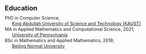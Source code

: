 <style>
  .degree p {
    margin: 1px 0;
  }
  .university {
    font-size: 14px;
    color: #7a7a7a !important;
    padding-left: 23px;
  }


</style>
<h2 style="margin: 10px 0px 10px;">Education</h2>
  <div class="degree">
    <i class="fa-solid fa-graduation-cap" style="color: #6f91b6;"></i>
    PhD in Computer Science; 
    <p class="university"><a href="https://www.kaust.edu.sa" target="_blank">King Abdullah University of Science and Technology (KAUST)</a></p>
  </div>
  <div class="degree">
    <i class="fa-solid fa-graduation-cap" style="color: #6f91b6;"></i>
MA in Applied Mathematics and Computational Science, 2021;
    <p class="university"><a href="https://www.amcs.upenn.edu/" target="_blank">University of Pennsylvania</a></p>
  </div>
  <div class="degree">
    <i class="fa-solid fa-graduation-cap" style="color: #6f91b6;"></i>
BSc in Mathematics and Applied Mathematics, 2019;
    <p class="university"><a href="https://english.bnu.edu.cn/" target="_blank">Beijing Normal University</a></p>
  </div>

